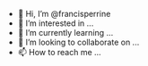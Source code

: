 - 👋 Hi, I’m @francisperrine
- 👀 I’m interested in ...
- 🌱 I’m currently learning ...
- 💞️ I’m looking to collaborate on ...
- 📫 How to reach me ...

<!---
francisperrine/francisperrine is a ✨ special ✨ repository because its `README.md` (this file) appears on your GitHub profile.
You can click the Preview link to take a look at your changes.
--->
